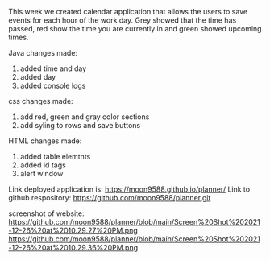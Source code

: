 This week we created calendar application that allows the users to save events for each hour of the work day. 
Grey showed that the time has passed, red show the time  you are currently in and green showed upcoming times.

Java changes made:
1. added time and day
2. added day 
3. added console logs


css changes made:
1. add red, green and gray color sections
2. add syling to rows and save buttons

HTML changes made:
1. added table elemtnts 
2. added id tags
3. alert window

Link deployed application is: https://moon9588.github.io/planner/
Link to github respository: https://github.com/moon9588/planner.git

screenshot of website:
https://github.com/moon9588/planner/blob/main/Screen%20Shot%202021-12-26%20at%2010.29.27%20PM.png
https://github.com/moon9588/planner/blob/main/Screen%20Shot%202021-12-26%20at%2010.29.36%20PM.png


